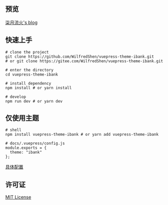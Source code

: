 ## 预览

[柒月流火's blog](https://wilfredshen.cn/)

## 快速上手

```shell
# clone the project
git clone https://github.com/WilfredShen/vuepress-theme-ibank.git
# or git clone https://gitee.com/WilfredShen/vuepress-theme-ibank.git

# enter the directory
cd vuepress-theme-ibank

# install dependency
npm install # or yarn install

# develop
npm run dev # or yarn dev
```

## 仅使用主题

```shell
# shell
npm install vuepress-theme-ibank # or yarn add vuepress-theme-ibank

# docs/.vuepress/config.js
module.exports = {
  theme: "ibank"
};
```

[具体配置](https://github.com/WilfredShen/vuepress-theme-ibank/tree/master/theme-ibank/readme.md)

## 许可证

[MIT License](https://github.com/WilfredShen/vuepress-theme-ibank/blob/master/LICENSE)